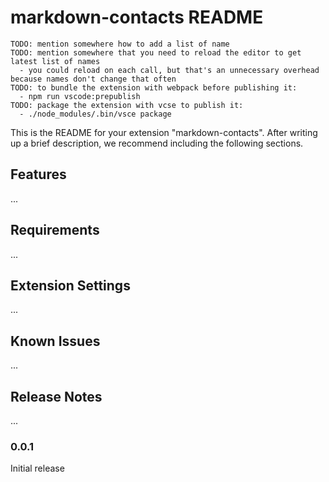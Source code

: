 # markdown-contacts README

```
TODO: mention somewhere how to add a list of name
TODO: mention somewhere that you need to reload the editor to get latest list of names
  - you could reload on each call, but that's an unnecessary overhead because names don't change that often
TODO: to bundle the extension with webpack before publishing it:
  - npm run vscode:prepublish
TODO: package the extension with vcse to publish it:
  - ./node_modules/.bin/vsce package
```

This is the README for your extension "markdown-contacts". After writing up a brief description, we recommend including the following sections.

## Features

...

## Requirements

...

## Extension Settings

...

## Known Issues

...

## Release Notes

...

### 0.0.1

Initial release
